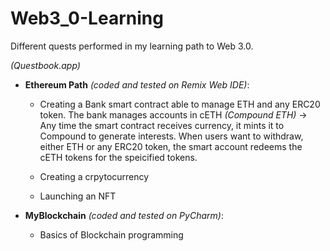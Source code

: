 # Web3_0-Learning
Different quests performed in my learning path to Web 3.0.

_(Questbook.app)_
- **Ethereum Path** _(coded and tested on Remix Web IDE)_: 

  - Creating a Bank smart contract able to manage ETH and any ERC20 token. The bank manages accounts in cETH _(Compound ETH)_ -> Any time the smart contract receives currency, it mints it to Compound to generate interests. 
  When users want to withdraw, either ETH or any ERC20 token, the smart account redeems the cETH tokens for the speicified tokens.

  - Creating a crpytocurrency
  
  - Launching an NFT
  
  
  
- **MyBlockchain** _(coded and tested on PyCharm)_:
  
  - Basics of Blockchain programming
